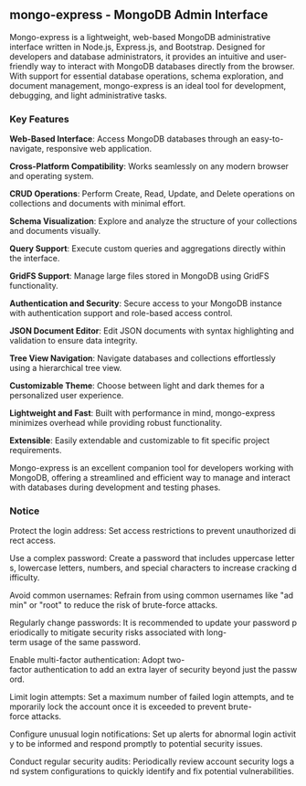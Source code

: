 ## mongo-express - MongoDB Admin Interface

Mongo-express is a lightweight, web-based MongoDB administrative interface written in Node.js, Express.js, and Bootstrap. Designed for developers and database administrators, it provides an intuitive and user-friendly way to interact with MongoDB databases directly from the browser. With support for essential database operations, schema exploration, and document management, mongo-express is an ideal tool for development, debugging, and light administrative tasks.

### Key Features

**Web-Based Interface**: Access MongoDB databases through an easy-to-navigate, responsive web application.

**Cross-Platform Compatibility**: Works seamlessly on any modern browser and operating system.

**CRUD Operations**: Perform Create, Read, Update, and Delete operations on collections and documents with minimal effort.

**Schema Visualization**: Explore and analyze the structure of your collections and documents visually.

**Query Support**: Execute custom queries and aggregations directly within the interface.

**GridFS Support**: Manage large files stored in MongoDB using GridFS functionality.

**Authentication and Security**: Secure access to your MongoDB instance with authentication support and role-based access control.

**JSON Document Editor**: Edit JSON documents with syntax highlighting and validation to ensure data integrity.

**Tree View Navigation**: Navigate databases and collections effortlessly using a hierarchical tree view.

**Customizable Theme**: Choose between light and dark themes for a personalized user experience.

**Lightweight and Fast**: Built with performance in mind, mongo-express minimizes overhead while providing robust functionality.

**Extensible**: Easily extendable and customizable to fit specific project requirements.

Mongo-express is an excellent companion tool for developers working with MongoDB, offering a streamlined and efficient way to manage and interact with databases during development and testing phases.

### Notice

Protect the login address: Set access restrictions to prevent unauthorized direct access.
    
Use a complex password: Create a password that includes uppercase letters, lowercase letters, numbers, and special characters to increase cracking difficulty.
    
Avoid common usernames: Refrain from using common usernames like "admin" or "root" to reduce the risk of brute-force attacks.
    
Regularly change passwords: It is recommended to update your password periodically to mitigate security risks associated with long-term usage of the same password.
    
Enable multi-factor authentication: Adopt two-factor authentication to add an extra layer of security beyond just the password.
    
Limit login attempts: Set a maximum number of failed login attempts, and temporarily lock the account once it is exceeded to prevent brute-force attacks.
    
Configure unusual login notifications: Set up alerts for abnormal login activity to be informed and respond promptly to potential security issues.
    
Conduct regular security audits: Periodically review account security logs and system configurations to quickly identify and fix potential vulnerabilities.
        
